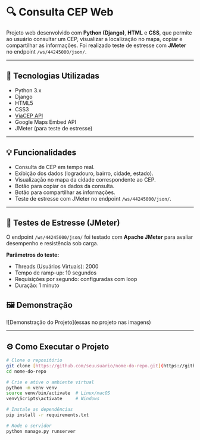# 🔍 Consulta CEP Web

Projeto web desenvolvido com **Python (Django)**, **HTML** e **CSS**, que permite ao usuário consultar um CEP, visualizar a localização no mapa, copiar e compartilhar as informações. Foi realizado teste de estresse com **JMeter** no endpoint `/ws/44245000/json/`.

---

## 🚀 Tecnologias Utilizadas

- Python 3.x
- Django
- HTML5
- CSS3
- [ViaCEP API](https://viacep.com.br/)
- Google Maps Embed API
- JMeter (para teste de estresse)

---

## 💡 Funcionalidades

- Consulta de CEP em tempo real.
- Exibição dos dados (logradouro, bairro, cidade, estado).
- Visualização no mapa da cidade correspondente ao CEP.
- Botão para copiar os dados da consulta.
- Botão para compartilhar as informações.
- Teste de estresse com JMeter no endpoint `/ws/44245000/json/`.

---

## 🧪 Testes de Estresse (JMeter)

O endpoint `/ws/44245000/json/` foi testado com **Apache JMeter** para avaliar desempenho e resistência sob carga.

**Parâmetros do teste:**
- Threads (Usuários Virtuais): 2000
- Tempo de ramp-up: 10 segundos
- Requisições por segundo: configuradas com loop
- Duração: 1 minuto

## 🖼️ Demonstração

![Demonstração do Projeto](essas no projeto nas imagens)

---

## ⚙️ Como Executar o Projeto

```bash
# Clone o repositório
git clone [https://github.com/seuusuario/nome-do-repo.git](https://github.com/JoaoNicolasFreitas/Teste-CEP.git)
cd nome-do-repo

# Crie e ative o ambiente virtual
python -m venv venv
source venv/bin/activate  # Linux/macOS
venv\Scripts\activate     # Windows

# Instale as dependências
pip install -r requirements.txt

# Rode o servidor
python manage.py runserver
